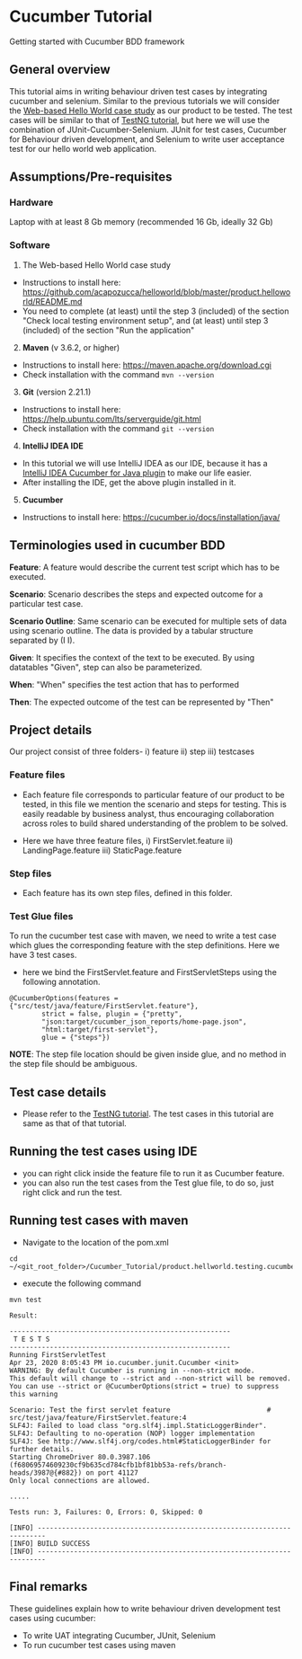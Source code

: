 # Cucumber Tutorial
Getting started with Cucumber BDD framework

## General overview
This tutorial aims in writing behaviour driven test cases by integrating cucumber and selenium. Similar to the previous tutorials we will consider the [Web-based Hello World case study](https://github.com/acapozucca/helloworld) as our product to be tested. 
The test cases will be similar to that of [TestNG tutorial](https://github.com/acapozucca/TestNG), but here we will use the combination of JUnit-Cucumber-Selenium. JUnit for test cases, Cucumber for Behaviour driven development, and Selenium to write user acceptance test for our hello world web application.


## Assumptions/Pre-requisites

### Hardware
Laptop with at least 8 Gb memory (recommended 16 Gb, ideally 32 Gb)

### Software

1. The Web-based Hello World case study
* Instructions to install here: https://github.com/acapozucca/helloworld/blob/master/product.helloworld/README.md
* You need to complete (at least) until the step 3 (included) of the section 
"Check local testing environment setup", and
(at least) until step 3 (included) of the section
"Run the application"

2. **Maven** (v 3.6.2, or higher)
* Instructions to install here: https://maven.apache.org/download.cgi
* Check installation with the command `mvn --version`

3. **Git** (version 2.21.1)
* Instructions to install here: https://help.ubuntu.com/lts/serverguide/git.html
* Check installation with the command `git --version`

4. **IntelliJ IDEA IDE**
* In this tutorial we will use IntelliJ IDEA as our IDE, because it has a [IntelliJ IDEA Cucumber for Java plugin](https://plugins.jetbrains.com/plugin/7212-cucumber-for-java) to make our life easier.
* After installing the IDE, get the above plugin installed in it.

5. **Cucumber**
* Instructions to install here: https://cucumber.io/docs/installation/java/


## Terminologies used in cucumber BDD

**Feature**: A feature would describe the current test script which has to be executed.

**Scenario**: Scenario describes the steps and expected outcome for a particular test case.

**Scenario Outline**: Same scenario can be executed for multiple sets of data using scenario outline. The data is provided by a tabular structure separated by (I I).

**Given**: It specifies the context of the text to be executed. By using datatables "Given", step can also be parameterized.

**When**: "When" specifies the test action that has to performed

**Then**: The expected outcome of the test can be represented by "Then"

## Project details
Our project consist of three folders-
i) feature
ii) step
iii) testcases

### Feature files

* Each feature file corresponds to particular feature of our product to be tested, in this file we mention the scenario and steps for testing. This is easily readable by business analyst, thus encouraging collaboration across roles to build shared understanding of the problem to be solved.

* Here we have three feature files,
i) FirstServlet.feature
ii) LandingPage.feature
iii) StaticPage.feature

### Step files
* Each feature has its own step files, defined in this folder.

### Test Glue files
To run the cucumber test case with maven, we need to write a test case which glues the corresponding feature with the step definitions. Here we have 3 test cases.

* here we bind the FirstServlet.feature and FirstServletSteps using the following annotation.

```
@CucumberOptions(features = {"src/test/java/feature/FirstServlet.feature"},
        strict = false, plugin = {"pretty",
        "json:target/cucumber_json_reports/home-page.json",
        "html:target/first-servlet"},
        glue = {"steps"})
```
**NOTE**: 
The step file location should be given inside glue, and no method in the step file should be ambiguous.

## Test case details
* Please refer to the [TestNG tutorial](https://github.com/acapozucca/TestNG). The test cases in this tutorial are same as that of that tutorial.


## Running the test cases using IDE
* you can right click inside the feature file to run it as Cucumber feature.
* you can also run the test cases from the Test glue file, to do so, just right click and run the test.


## Running test cases with maven
* Navigate to the location of the pom.xml

```
cd ~/<git_root_folder>/Cucumber_Tutorial/product.hellworld.testing.cucumber
```

* execute the following command

```
mvn test
```

```
Result:

-------------------------------------------------------
 T E S T S
-------------------------------------------------------
Running FirstServletTest
Apr 23, 2020 8:05:43 PM io.cucumber.junit.Cucumber <init>
WARNING: By default Cucumber is running in --non-strict mode.
This default will change to --strict and --non-strict will be removed.
You can use --strict or @CucumberOptions(strict = true) to suppress this warning

Scenario: Test the first servlet feature                        # src/test/java/feature/FirstServlet.feature:4
SLF4J: Failed to load class "org.slf4j.impl.StaticLoggerBinder".
SLF4J: Defaulting to no-operation (NOP) logger implementation
SLF4J: See http://www.slf4j.org/codes.html#StaticLoggerBinder for further details.
Starting ChromeDriver 80.0.3987.106 (f68069574609230cf9b635cd784cfb1bf81bb53a-refs/branch-heads/3987@{#882}) on port 41127
Only local connections are allowed.

.....

Tests run: 3, Failures: 0, Errors: 0, Skipped: 0

[INFO] ------------------------------------------------------------------------
[INFO] BUILD SUCCESS
[INFO] ------------------------------------------------------------------------

```

## Final remarks

These guidelines explain how to write behaviour driven development test cases using cucumber:

- To write UAT integrating Cucumber, JUnit, Selenium
- To run cucumber test cases using maven



